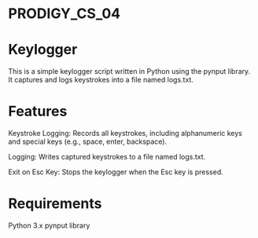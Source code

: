 # PRODIGY_CS_04
# Keylogger
This is a simple keylogger script written in Python using the pynput library. It captures and logs keystrokes into a file named logs.txt.

# Features
Keystroke Logging: Records all keystrokes, including alphanumeric keys and special keys (e.g., space, enter, backspace).

Logging: Writes captured keystrokes to a file named logs.txt.

Exit on Esc Key: Stops the keylogger when the Esc key is pressed.

# Requirements
Python 3.x pynput library
